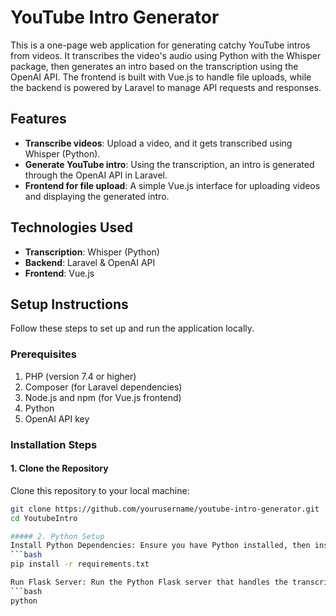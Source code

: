 # YouTube Intro Generator

This is a one-page web application for generating catchy YouTube intros from videos. It transcribes the video's audio using Python with the Whisper package, then generates an intro based on the transcription using the OpenAI API. The frontend is built with Vue.js to handle file uploads, while the backend is powered by Laravel to manage API requests and responses.

## Features
- **Transcribe videos**: Upload a video, and it gets transcribed using Whisper (Python).
- **Generate YouTube intro**: Using the transcription, an intro is generated through the OpenAI API in Laravel.
- **Frontend for file upload**: A simple Vue.js interface for uploading videos and displaying the generated intro.

## Technologies Used
- **Transcription**: Whisper (Python)
- **Backend**: Laravel & OpenAI API
- **Frontend**: Vue.js

## Setup Instructions

Follow these steps to set up and run the application locally.

### Prerequisites

1. PHP (version 7.4 or higher)
2. Composer (for Laravel dependencies)
3. Node.js and npm (for Vue.js frontend)
4. Python
5. OpenAI API key

### Installation Steps

#### 1. Clone the Repository
Clone this repository to your local machine:
```bash
git clone https://github.com/yourusername/youtube-intro-generator.git
cd YoutubeIntro

##### 2. Python Setup
Install Python Dependencies: Ensure you have Python installed, then install packages:
```bash
pip install -r requirements.txt

Run Flask Server: Run the Python Flask server that handles the transcription:
```bash
python 